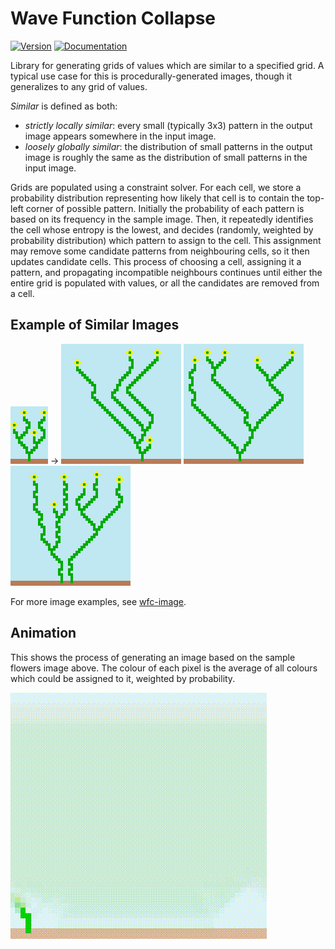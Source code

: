 # Wave Function Collapse

[![Version](https://img.shields.io/crates/v/wfc.svg)](https://crates.io/crates/wfc)
[![Documentation](https://docs.rs/wfc/badge.svg)](https://docs.rs/wfc)

Library for generating grids of values which are similar to a specified grid.
A typical use case for this is procedurally-generated images, though it generalizes
to any grid of values.

*Similar* is defined as both:
 - *strictly locally similar*: every small (typically 3x3) pattern in the output
   image appears somewhere in the input image.
 - *loosely globally similar*: the distribution of small patterns in the output
   image is roughly the same as the distribution of small patterns in the input
   image.

Grids are populated using a constraint solver. For each cell, we store a probability
distribution representing how likely that cell is to contain the top-left corner of
possible pattern. Initially the probability of each pattern is based on its frequency
in the sample image. Then, it repeatedly identifies the cell whose entropy is the lowest,
and decides (randomly, weighted by probability distribution) which pattern to assign to
the cell. This assignment may remove some candidate patterns from neighbouring cells,
so it then updates candidate cells. This process of choosing a cell, assigning it a
pattern, and propagating incompatible neighbours continues until either the entire grid
is populated with values, or all the candidates are removed from a cell.

## Example of Similar Images

![Flowers Input](/images/flowers.png)
->
![Flowers Output1](/images/flowers-output1.png)
![Flowers Output2](/images/flowers-output2.png)
![Flowers Output3](/images/flowers-output3.png)

For more image examples, see [wfc-image](https://github.com/stevebob/wfc/tree/master/wfc-image).

## Animation

This shows the process of generating an image based on the sample flowers image above.
The colour of each pixel is the average of all colours which could be assigned to it,
weighted by probability.

![Flowers Animation](/images/flowers-animate.gif)
